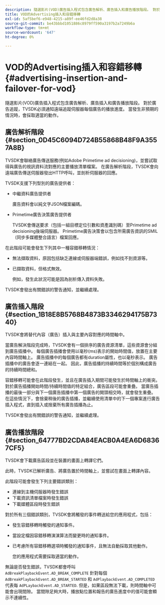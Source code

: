 ```yaml
---
description: 隨選影片(VOD)廣告插入程式包含廣告解析、廣告插入和廣告播放階段。 對於廣告追蹤，TVSDK必須通知遠端追蹤伺服器每個廣告的播放進度。 當發生非預期的情況時，會採取適當的動作。
title: VOD的Advertising插入和容錯移轉
exl-id: 5af5bef6-e948-4215-a89f-ee46fd2d8a38
source-git-commit: be43bbbd1051886c8979ff590a3197b2a7249b6a
workflow-type: tm+mt
source-wordcount: '647'
ht-degree: 0%

---
```


# VOD的Advertising插入和容錯移轉{#advertising-insertion-and-failover-for-vod}

隨選影片(VOD)廣告插入程式包含廣告解析、廣告插入和廣告播放階段。 對於廣告追蹤，TVSDK必須通知遠端追蹤伺服器每個廣告的播放進度。 當發生非預期的情況時，會採取適當的動作。

## 廣告解析階段 {#section_0D45C6094D724B55868B48F9A3557A8B}

TVSDK會聯絡廣告傳送服務(例如Adobe Primetime ad decisioning)，並嘗試取得與廣告的視訊資料流對應的主要播放清單檔案。 在廣告解析階段，TVSDK會向遠端廣告傳送伺服器發出HTTP呼叫，並剖析伺服器的回應。

TVSDK支援下列型別的廣告提供者：

* 中繼資料廣告提供者

   廣告資料會以純文字JSON檔案編碼。
* Primetime廣告決策廣告提供者

   TVSDK會傳送要求（包括一組目標定位引數和資產識別碼）至Primetime ad decisioning後端伺服器。 Primetime廣告決策會以包含所需廣告資訊的SMIL （同步多媒體整合語言）檔案回應。

在此階段可能會發生下列其中一種容錯移轉情況：

* 無法擷取資料，原因包括缺乏連線或伺服器端錯誤，例如找不到資源等。
* 已擷取資料，但格式無效。

   例如，發生此狀況可能是因為剖析傳入資料失敗。

TVSDK會發出有關錯誤的警告通知，並繼續處理。

## 廣告插入階段 {#section_1B18E8B5768B4873B3346294175B7340}

TVSDK會將替代內容（廣告）插入與主要內容對應的時間軸中。

當廣告解決階段完成時，TVSDK會有一個排序的廣告資源清單，這些資源會分組到廣告插播中。 每個廣告插播會使用以毫秒(ms)表示的開始時間值，放置在主要內容時間軸上。 廣告插播中的每個廣告都有duration屬性，也以毫秒表示。 廣告插播中的廣告會逐一連結在一起。 因此，廣告插播的持續時間等於個別構成廣告的持續時間總和。

容錯移轉可能會在此階段發生，並且在廣告插入期間可能發生於時間軸上的衝突。 對於廣告插播開始時間/持續時間值的特定組合，廣告區段可能會重疊。 當廣告插播的最後一部分與下一個廣告插播中第一個廣告的開頭相交時，就會發生重疊。 在這些情況下，會捨棄稍後的廣告插播，並繼續使用清單中的下一個專案進行廣告插入程式，直到插入或捨棄所有廣告插播為止。

TVSDK會發出有關錯誤的警告通知，並繼續處理。

## 廣告播放階段 {#section_64777BD2CDA84EACB0A4EA6D68367CF5}

TVSDK會下載廣告區段並在裝置的畫面上轉譯它們。

此時，TVSDK已解析廣告、將廣告置於時間軸上，並嘗試在畫面上轉譯內容。

此階段可能會發生下列主要錯誤類別：

* 連線到主機伺服器時發生錯誤
* 下載資訊清單檔案時發生錯誤
* 下載媒體區段時發生錯誤

對於所有三個錯誤類別，TVSDK會將觸發的事件轉送給您的應用程式，包括：

* 發生容錯移轉時觸發的通知事件。
* 當設定檔因容錯移轉演演算法而變更時的通知事件。
* 已考慮所有容錯移轉選項時觸發的通知事件，且無法自動採取其他動作。

   您的應用程式需要採取適當的動作。

無論是否發生錯誤，TVSDK都會呼叫 `AdBreakPlaybackEvent.AD_BREAK_COMPLETE` 針對每個 `AdBreakPlaybackEvent.AD_BREAK_STARTED` 和 `AdPlaybackEvent.AD_COMPLETED` 代表每 `AdPLaybackEvent.AD_STARTED`. 但是，如果區段無法下載，則時間軸中可能會出現間隙。 當間隙足夠大時，播放點位置和報告的廣告進度中的值可能會顯示不連續性。
